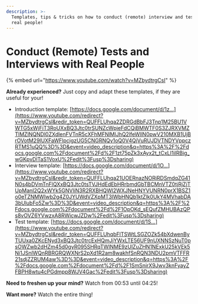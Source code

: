 ```yaml
---
description: >-
  Templates, tips & tricks on how to conduct (remote) interview and tests with
  real people!
---
```


# Conduct \(Remote\) Tests and Interviews with Real People

{% embed url="https://www.youtube.com/watch?v=MZbydtrgCsI" %}

**Already experienced?** Just copy and adapt these templates, if they are useful for your!

* Introduction template: [https://docs.google.com/document/d/1z...](https://www.youtube.com/redirect?v=MZbydtrgCsI&redir_token=QUFFLUhqa2ZDRGdBbFJ3Tnp1M25BU1VWTG5xWjFiT3RoUXxBQ3Jtc0trSUNZcWpjeFdCQjBMWTF0S3ZJRXVMZTlMZlNQNDl0ZXdlenFVTnR5cXFhMFNlMlJhQ2lfeWllN0pwV210MXB1UjBrOVotM29lUXFaWFlpcjgzUG5CNGRNQy1oQ0V4QjVuRUJDVTNDYVppczRTMS1uQQ%3D%3D&event=video_description&q=https%3A%2F%2Fdocs.google.com%2Fdocument%2Fd%2F1zt75pZk3xAyx2t_tCxLI1ilRBig_wGKpvDlTaS1VoxU%2Fedit%3Fusp%3Dsharing) 
* Interview template: [https://docs.google.com/document/d/1O...](https://www.youtube.com/redirect?v=MZbydtrgCsI&redir_token=QUFFLUhqa21UOERnazNORjRDSmdqZG41N0s4bDVmTnFlQXxBQ3Jtc0tsTVJHdEdEbHRrbmdGbTBCMnVTZ0tjRjZjTUpManI2Q2xWYk5GNVliN3R2RXBHQWl2WXJNeHNYVUNRN0prX1BSZ1o0eTZNMWIwb2g4Z0JYUWdVZXpMT3lWbHNQb1ktZlk0UkY4MVhabDA3bUlubFo5Zw%3D%3D&event=video_description&q=https%3A%2F%2Fdocs.google.com%2Fdocument%2Fd%2F1OpOKd_sEQufZMHUBAzQPs8vOVZ6YVwzxA8RWicwJZDw%2Fedit%3Fusp%3Dsharing) 
* Test template: [https://docs.google.com/document/d/1S...](https://www.youtube.com/redirect?v=MZbydtrgCsI&redir_token=QUFFLUhqbFlTSWtLSGZOZk54bXdwenByTUUxa0ZKcENyd3xBQ3Jtc0trcExHQmJjYWxLTE56UF9nUXNNSzNuT0psOWZwb2dHZm45d0gyR095SHRqTWlNME9zUlZuZHN1NExkU25kVEk5Ni1JSnlWQnRBRGRQWXNrS2pXd1R2am8wakhfSnRQN3NDU2pmVTFFR21sdjZZRUM4aw%3D%3D&event=video_description&q=https%3A%2F%2Fdocs.google.com%2Fdocument%2Fd%2F1SmSnirX9Jwv3knFyayZFBPH8wtu4cPGdmpp8WJV4Gac%2Fedit%3Fusp%3Dsharing) 

**Need to freshen up your mind?** Watch from 00:53 until 04:25!

**Want more?** Watch the entire thing!

